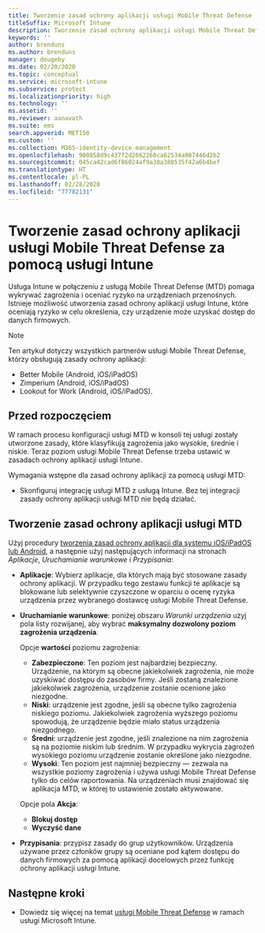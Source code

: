 ```yaml
---
title: Tworzenie zasad ochrony aplikacji usługi Mobile Threat Defense (MTD) za pomocą usługi Intune
titleSuffix: Microsoft Intune
description: Tworzenie zasad ochrony aplikacji usługi Mobile Threat Defense (MTD) za pomocą usługi Microsoft Intune.
keywords: ''
author: brenduns
ms.author: brenduns
manager: dougeby
ms.date: 02/20/2020
ms.topic: conceptual
ms.service: microsoft-intune
ms.subservice: protect
ms.localizationpriority: high
ms.technology: ''
ms.assetid: ''
ms.reviewer: aanavath
ms.suite: ems
search.appverid: MET150
ms.custom: ''
ms.collection: M365-identity-device-management
ms.openlocfilehash: 900858d9c437f2d2662260ca62534a987446d2b2
ms.sourcegitcommit: 045ca42cad6f86024af9a38a380535f42a6b4bef
ms.translationtype: HT
ms.contentlocale: pl-PL
ms.lasthandoff: 02/28/2020
ms.locfileid: "77782131"
---
```

# <a name="create-mobile-threat-defense-app-protection-policy-with-intune"></a>Tworzenie zasad ochrony aplikacji usługi Mobile Threat Defense za pomocą usługi Intune

Usługa Intune w połączeniu z usługą Mobile Threat Defense (MTD) pomaga wykrywać zagrożenia i oceniać ryzyko na urządzeniach przenośnych. Istnieje możliwość utworzenia zasad ochrony aplikacji usługi Intune, które oceniają ryzyko w celu określenia, czy urządzenie może uzyskać dostęp do danych firmowych.

> [!NOTE]
> Ten artykuł dotyczy wszystkich partnerów usługi Mobile Threat Defense, którzy obsługują zasady ochrony aplikacji:
>
> - Better Mobile (Android, iOS/iPadOS)
> - Zimperium (Android, iOS/iPadOS)
> - Lookout for Work (Android, iOS/iPadOS).

## <a name="before-you-begin"></a>Przed rozpoczęciem

W ramach procesu konfiguracji usługi MTD w konsoli tej usługi zostały utworzone zasady, które klasyfikują zagrożenia jako wysokie, średnie i niskie. Teraz poziom usługi Mobile Threat Defense trzeba ustawić w zasadach ochrony aplikacji usługi Intune.

Wymagania wstępne dla zasad ochrony aplikacji za pomocą usługi MTD:

- Skonfiguruj integrację usługi MTD z usługą Intune. Bez tej integracji zasady ochrony aplikacji usługi MTD nie będą działać.

## <a name="to-create-an-mtd-app-protection-policy"></a>Tworzenie zasad ochrony aplikacji usługi MTD

Użyj procedury [tworzenia zasad ochrony aplikacji dla systemu iOS/iPadOS lub Android](../apps/app-protection-policies.md#app-protection-policies-for-iosipados-and-android-apps), a następnie użyj następujących informacji na stronach *Aplikacje*, *Uruchamianie warunkowe* i *Przypisania*:

- **Aplikacje**: Wybierz aplikacje, dla których mają być stosowane zasady ochrony aplikacji. W przypadku tego zestawu funkcji te aplikacje są blokowane lub selektywnie czyszczone w oparciu o ocenę ryzyka urządzenia przez wybranego dostawcę usługi Mobile Threat Defense.
- **Uruchamianie warunkowe**:  poniżej obszaru *Warunki urządzenia* użyj pola listy rozwijanej, aby wybrać **maksymalny dozwolony poziom zagrożenia urządzenia**.

  Opcje **wartości** poziomu zagrożenia:

  - **Zabezpieczone**: Ten poziom jest najbardziej bezpieczny. Urządzenie, na którym są obecne jakiekolwiek zagrożenia, nie może uzyskiwać dostępu do zasobów firmy. Jeśli zostaną znalezione jakiekolwiek zagrożenia, urządzenie zostanie ocenione jako niezgodne.
  - **Niski**: urządzenie jest zgodne, jeśli są obecne tylko zagrożenia niskiego poziomu. Jakiekolwiek zagrożenia wyższego poziomu spowodują, że urządzenie będzie miało status urządzenia niezgodnego.
  - **Średni**: urządzenie jest zgodne, jeśli znalezione na nim zagrożenia są na poziomie niskim lub średnim. W przypadku wykrycia zagrożeń wysokiego poziomu urządzenie zostanie określone jako niezgodne.
  - **Wysoki**: Ten poziom jest najmniej bezpieczny — zezwala na wszystkie poziomy zagrożenia i używa usługi Mobile Threat Defense tylko do celów raportowania. Na urządzeniach musi znajdować się aplikacja MTD, w której to ustawienie zostało aktywowane.

  Opcje pola **Akcja**:

  - **Blokuj dostęp**
  - **Wyczyść dane**

- **Przypisania**: przypisz zasady do grup użytkowników.  Urządzenia używane przez członków grupy są oceniane pod kątem dostępu do danych firmowych za pomocą aplikacji docelowych przez funkcję ochrony aplikacji usługi Intune.

## <a name="next-steps"></a>Następne kroki

- Dowiedz się więcej na temat [usługi Mobile Threat Defense](~/protect/mobile-threat-defense.md) w ramach usługi Microsoft Intune.
